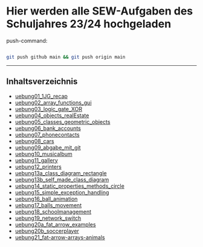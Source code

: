 # Hier werden alle SEW-Aufgaben des Schuljahres 23/24 hochgeladen

push-command:

```bash

git push github main && git push origin main

```

---

## Inhaltsverzeichnis

- [uebung01_1JG_recap](D:\SJ23-24\SEW\sj23-24-sew-2ahitn-nottj\uebung01_1JG_recap)
- [uebung02_array_functions_gui](D:\SJ23-24\SEW\sj23-24-sew-2ahitn-nottj\uebung02_array_functions_gui)
- [uebung03_logic_gate_XOR](D:\SJ23-24\SEW\sj23-24-sew-2ahitn-nottj\uebung03_logic_gate_XOR)
- [uebung04_objects_realEstate](D:\SJ23-24\SEW\sj23-24-sew-2ahitn-nottj\uebung04_objects_realEstate)
- [uebung05_classes_geometric_objects](D:\SJ23-24\SEW\sj23-24-sew-2ahitn-nottj\uebung05_classes_geometric_objects)
- [uebung06_bank_accounts](D:\SJ23-24\SEW\sj23-24-sew-2ahitn-nottj\uebung06_bank_accounts)
- [uebung07_phonecontacts](D:\SJ23-24\SEW\sj23-24-sew-2ahitn-nottj\uebung07_phonecontacts)
- [uebung08_cars](D:\SJ23-24\SEW\sj23-24-sew-2ahitn-nottj\uebung08_cars)
- [uebung09_abgabe_mit_git](D:\SJ23-24\SEW\sj23-24-sew-2ahitn-nottj\uebung09_abgabe_mit_git)
- [uebung10_musicalbum](D:\SJ23-24\SEW\sj23-24-sew-2ahitn-nottj\uebung10_musicalbum)
- [uebung11_gallery](D:\SJ23-24\SEW\sj23-24-sew-2ahitn-nottj\uebung11_gallery)
- [uebung12_printers](D:\SJ23-24\SEW\sj23-24-sew-2ahitn-nottj\uebung12_printers)
- [uebung13a_class_diagram_rectangle](D:\SJ23-24\SEW\sj23-24-sew-2ahitn-nottj\uebung13a_class_diagram_rectangle)
- [uebung13b_self_made_class_diagram](D:\SJ23-24\SEW\sj23-24-sew-2ahitn-nottj\uebung13b_self_made_class_diagram)
- [uebung14_static_properties_methods_circle](D:\SJ23-24\SEW\sj23-24-sew-2ahitn-nottj\uebung14_static_properties_methods_circle)
- [uebung15_simple_exception_handling](D:\SJ23-24\SEW\sj23-24-sew-2ahitn-nottj\uebung15_simple_exception_handling)
- [uebung16_ball_animation](D:\SJ23-24\SEW\sj23-24-sew-2ahitn-nottj\uebung16_ball_animation)
- [uebung17_balls_movement](D:\SJ23-24\SEW\sj23-24-sew-2ahitn-nottj\uebung17_balls_movement)
- [uebung18_schoolmanagement](D:\SJ23-24\SEW\sj23-24-sew-2ahitn-nottj\uebung18_schoolmanagement)
- [uebung19_network_switch](D:\SJ23-24\SEW\sj23-24-sew-2ahitn-nottj\uebung19_network_switch)
- [uebung20a_fat_arrow_examples](D:\SJ23-24\SEW\sj23-24-sew-2ahitn-nottj\uebung20a_fat_arrow_examples)
- [uebung20b_soccerplayer](D:\SJ23-24\SEW\sj23-24-sew-2ahitn-nottj\uebung20b_soccerplayer)
- [uebung21_fat-arrow-arrays-animals](D:\SJ23-24\SEW\sj23-24-sew-2ahitn-nottj\uebung21_fat-arrow-arrays-animals)
